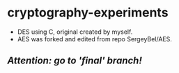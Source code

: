 # cryptography-experiments

* DES using C, original created by myself.
* AES was forked and edited from repo SergeyBel/AES.

## ***Attention: go to 'final' branch!***
